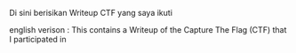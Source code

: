 Di sini berisikan Writeup CTF yang saya ikuti

english verison :
This contains a Writeup of the Capture The Flag (CTF) that I participated in
